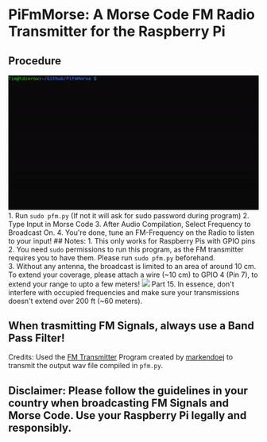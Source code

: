 # PiFmMorse: A Morse Code FM Radio Transmitter for the Raspberry Pi
## Procedure
<img src="demo.gif"/>
1. Run <code>sudo pfm.py</code> (If not it will ask for sudo password during program)
2. Type Input in Morse Code
3. After Audio Compilation, Select Frequency to Broadcast On.
4. You're done, tune an FM-Frequency on the Radio to listen to your input!
## Notes: 
1. This only works for Raspberry Pis with GPIO pins
<br>
2. You need <code>sudo</code> permissions to run this program, as the FM transmitter requires you to have them. Please run <code>sudo pfm.py</code> beforehand.
<br>
3. Without any antenna, the broadcast is limited to an area of around 10 cm. To extend your coverage, please attach a wire (~10 cm) to GPIO 4 (Pin 7), to extend your range to upto a few meters!
<img src="setup.jpg/>
<br>
4. When doing FM Transmissions, always apply a Band-Pass Filter to prevent transmission leaks in the harmonics. 
<br>
5. Last but not least, make sure to follow FM transmissions guidelines for unlicensed transmission. If you are from the United States, read the FCC guidelines on Low Power Radio, <a href="https://www.fcc.gov/media/radio/low-power-radio-general-information" target="__blank"> Part 15</a>. In essence, don't interfere with occupied frequencies and make sure your transmissions doesn't extend over 200 ft (~60 meters).

## When trasmitting FM Signals, always use a Band Pass Filter!
Credits: Used the [FM Transmitter](https://github.com/markondej/fm_transmitter) Program created by [markendoej](https://github.com/markondej) to transmit the output wav file compiled in <code>pfm.py</code>.
## Disclaimer: Please follow the guidelines in your country when broadcasting FM Signals and Morse Code. Use your Raspberry Pi legally and responsibly. 


